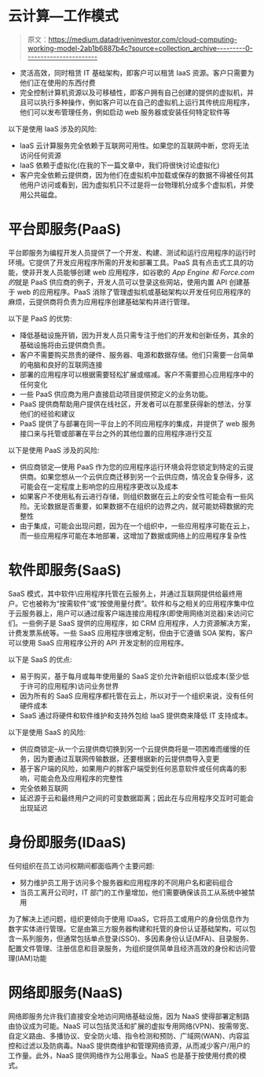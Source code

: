 # 云计算—工作模式

> 原文：<https://medium.datadriveninvestor.com/cloud-computing-working-model-2ab1b6887b4c?source=collection_archive---------0----------------------->

*   灵活高效，同时租赁 IT 基础架构，即客户可以租赁 IaaS 资源。客户只需要为他们正在使用的东西付费
*   完全控制计算机资源以及可移植性，即客户拥有自己创建的提供的虚拟机，并且可以执行多种操作，例如客户可以在自己的虚拟机上运行其传统应用程序，他们可以发布管理任务，例如启动 web 服务器或安装任何特定软件等

以下是使用 IaaS 涉及的风险:

*   IaaS 云计算服务完全依赖于互联网可用性。如果您的互联网中断，您将无法访问任何资源
*   IaaS 依赖于虚拟化(在我的下一篇文章中，我们将很快讨论虚拟化)
*   客户完全依赖云提供商，因为他们在虚拟机中加载或保存的数据不得被任何其他用户访问或看到，因为虚拟机只不过是将一台物理机分成多个虚拟机，并使用公共磁盘。

# 平台即服务(PaaS)

平台即服务为编程开发人员提供了一个开发、构建、测试和运行应用程序的运行时环境。它提供了开发应用程序所需的开发和部署工具。PaaS 具有点击式工具的功能，使非开发人员能够创建 web 应用程序，如谷歌的 *App Engine 和 Force.com 的*就是 PaaS 供应商的例子，开发人员可以登录这些网站，使用内置 API 创建基于 web 的应用程序。PaaS 消除了管理虚拟机或基础架构以开发任何应用程序的麻烦，云提供商将负责为应用程序创建基础架构并进行管理。

以下是 PaaS 的优势:

*   降低基础设施开销，因为开发人员只需专注于他们的开发和创新任务，其余的基础设施将由云提供商负责。
*   客户不需要购买昂贵的硬件、服务器、电源和数据存储。他们只需要一台简单的电脑和良好的互联网连接
*   部署的应用程序可以根据需要轻松扩展或缩减。客户不需要担心应用程序中的任何变化
*   一些 PaaS 供应商为用户直接启动项目提供预定义的业务功能。
*   PaaS 提供商帮助用户提供在线社区，开发者可以在那里获得新的想法，分享他们的经验和建议
*   PaaS 提供了与部署在同一平台上的不同应用程序的集成，并提供了 web 服务接口来与托管或部署在平台之外的其他位置的应用程序进行交互

以下是使用 PaaS 涉及的风险:

*   供应商锁定—使用 PaaS 作为您的应用程序运行环境会将您锁定到特定的云提供商。如果您想从一个云供应商迁移到另一个云供应商，情况会复杂得多，这可能会在一定程度上影响您的应用程序更改以及成本
*   如果客户不使用私有云进行存储，则组织数据在云上的安全性可能会有一些风险。无论数据是否重要，如果数据不在组织的边界之内，就可能妨碍数据的完整性
*   由于集成，可能会出现问题，因为在一个组织中，一些应用程序可能在云上，而一些应用程序可能在本地部署，这增加了数据或网络上的应用程序复杂性

# 软件即服务(SaaS)

SaaS 模式，其中软件\应用程序托管在云服务上，并通过互联网提供给最终用户。它也被称为“按需软件”或“按使用量付费”。软件和与之相关的应用程序集中位于云服务器上，用户可以通过瘦客户端连接应用程序(即使用网络浏览器)来访问它们。一些例子是 SaaS 提供的应用程序，如 CRM 应用程序，人力资源解决方案，计费发票系统等。一些 SaaS 应用程序很难定制，但由于它遵循 SOA 架构，客户可以使用 SaaS 应用程序公开的 API 开发定制的应用程序。

以下是 SaaS 的优点:

*   易于购买，基于每月或每年使用量的 SaaS 定价允许新组织以低成本(至少低于许可的应用程序)访问业务世界
*   因为所有的 SaaS 应用程序都托管在云上，所以对于一个组织来说，没有任何硬件成本
*   SaaS 通过将硬件和软件维护和支持外包给 IaaS 提供商来降低 IT 支持成本。

以下是使用 SaaS 的风险:

*   供应商锁定–从一个云提供商切换到另一个云提供商将是一项困难而缓慢的任务，因为要通过互联网传输数据，还要根据新的云提供商导入变更
*   基于客户端的风险，如果用户的胖客户端受到任何恶意软件或任何病毒的影响，可能会危及应用程序的完整性
*   完全依赖互联网
*   延迟源于云和最终用户之间的可变数据距离；因此在与应用程序交互时可能会出现延迟

# 身份即服务(IDaaS)

任何组织在员工访问权期间都面临两个主要问题:

*   努力维护员工用于访问多个服务器和应用程序的不同用户名和密码组合
*   当员工离开公司时，IT 部门的工作量增加，他们需要确保该员工从系统中被禁用

为了解决上述问题，组织更倾向于使用 IDaaS，它将员工或用户的身份信息作为数字实体进行管理。它是由第三方服务器构建和托管的身份认证基础架构，可以包含一系列服务，但通常包括单点登录(SSO)、多因素身份认证(MFA)、目录服务、配置文件管理、注册信息和目录服务，为组织提供简单且经济高效的身份和访问管理(IAM)功能

# 网络即服务(NaaS)

网络即服务允许我们直接安全地访问网络基础设施，因为 NaaS 使得部署定制路由协议成为可能。NaaS 可以包括灵活和扩展的虚拟专用网络(VPN)、按需带宽、自定义路由、多播协议、安全防火墙、指令检测和预防、广域网(WAN)、内容监控和过滤以及防病毒。NaaS 提供商维护和管理网络资源，从而减少客户/用户的工作量。此外，NaaS 提供网络作为公用事业。NaaS 也是基于按使用付费的模式。